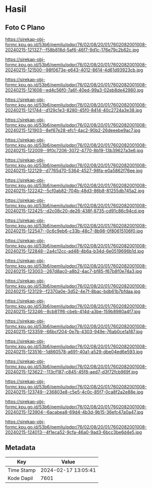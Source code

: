 # Hasil

## Foto C Plano

https://sirekap-obj-formc.kpu.go.id/53b6/pemilu/pdpr/76/02/08/20/01/7602082001008-20240215-121327--f58b818d-5af6-46f7-9d1c-176e79c2b62c.jpg

https://sirekap-obj-formc.kpu.go.id/53b6/pemilu/pdpr/76/02/08/20/01/7602082001008-20240215-121500--98f0673e-e643-4012-8614-4d61d93923cb.jpg

https://sirekap-obj-formc.kpu.go.id/53b6/pemilu/pdpr/76/02/08/20/01/7602082001008-20240215-121608--ed4c56f0-7a6f-40ed-99a3-02eb8de42980.jpg

https://sirekap-obj-formc.kpu.go.id/53b6/pemilu/pdpr/76/02/08/20/01/7602082001008-20240215-121744--d129c1e3-8280-45f0-8414-40c2724a3e38.jpg

https://sirekap-obj-formc.kpu.go.id/53b6/pemilu/pdpr/76/02/08/20/01/7602082001008-20240215-121903--8ef67e28-efc1-4ac2-90b2-26deeebe9ac7.jpg

https://sirekap-obj-formc.kpu.go.id/53b6/pemilu/pdpr/76/02/08/20/01/7602082001008-20240215-122009--9f0c7206-3072-4770-8b19-13b39627a3e6.jpg

https://sirekap-obj-formc.kpu.go.id/53b6/pemilu/pdpr/76/02/08/20/01/7602082001008-20240215-122129--d7765d70-5364-4527-98fa-e0a5862f76ee.jpg

https://sirekap-obj-formc.kpu.go.id/53b6/pemilu/pdpr/76/02/08/20/01/7602082001008-20240215-122242--5cf0ab82-704b-48d3-86b8-81255db745a2.jpg

https://sirekap-obj-formc.kpu.go.id/53b6/pemilu/pdpr/76/02/08/20/01/7602082001008-20240215-122425--d2c08c20-de26-438f-8735-cd91c86c94cd.jpg

https://sirekap-obj-formc.kpu.go.id/53b6/pemilu/pdpr/76/02/08/20/01/7602082001008-20240215-122547--0c6c9eb6-c33b-48c7-8b98-0f80615106f0.jpg

https://sirekap-obj-formc.kpu.go.id/53b6/pemilu/pdpr/76/02/08/20/01/7602082001008-20240215-122848--2a4c12cc-ad48-4b6a-b34d-6e0519696b1d.jpg

https://sirekap-obj-formc.kpu.go.id/53b6/pemilu/pdpr/76/02/08/20/01/7602082001008-20240215-123003--267d8ac0-a8b2-4ac7-bf85-f67b8f0e74a3.jpg

https://sirekap-obj-formc.kpu.go.id/53b6/pemilu/pdpr/76/02/08/20/01/7602082001008-20240215-123129--f2370a0e-3d52-4e7f-8bac-bdb61b7bfdaa.jpg

https://sirekap-obj-formc.kpu.go.id/53b6/pemilu/pdpr/76/02/08/20/01/7602082001008-20240215-123246--8cb811f6-cbeb-414d-a3be-159b8980a4f7.jpg

https://sirekap-obj-formc.kpu.go.id/53b6/pemilu/pdpr/76/02/08/20/01/7602082001008-20240215-123359--66bcf204-0e7b-4303-949e-76ab0ce1a187.jpg

https://sirekap-obj-formc.kpu.go.id/53b6/pemilu/pdpr/76/02/08/20/01/7602082001008-20240215-123516--1d860578-a691-40a1-a529-dbe04ed6e593.jpg

https://sirekap-obj-formc.kpu.go.id/53b6/pemilu/pdpr/76/02/08/20/01/7602082001008-20240215-123622--113cf187-c845-45f8-aed7-d3f72fcb969f.jpg

https://sirekap-obj-formc.kpu.go.id/53b6/pemilu/pdpr/76/02/08/20/01/7602082001008-20240215-123749--236803e8-c5e5-4c0c-85f7-0ca8f2a2e88e.jpg

https://sirekap-obj-formc.kpu.go.id/53b6/pemilu/pdpr/76/02/08/20/01/7602082001008-20240215-123904--6acabea8-69d4-4b3d-9b15-36efc47a0a47.jpg

https://sirekap-obj-formc.kpu.go.id/53b6/pemilu/pdpr/76/02/08/20/01/7602082001008-20240215-124013--4f1eca52-9cfa-46a0-9ad3-6bcc3be6d4e5.jpg


## Metadata

| Key        | Value               |
| ---------- | ------------------- |
| Time Stamp | 2024-02-17 13:05:41 |
| Kode Dapil | 7601                |



